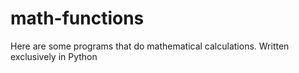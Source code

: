 # math-functions
Here are some programs that do mathematical calculations.
Written exclusively in Python 
